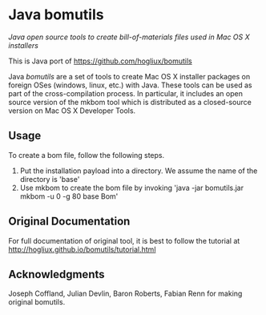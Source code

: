 Java bomutils
========

*Java open source tools to create bill-of-materials files used in Mac OS X installers*

This is Java port of https://github.com/hogliux/bomutils

Java *bomutils* are a set of tools to create Mac OS X installer packages on foreign OSes (windows, linux, etc.) with Java. 
These tools can be used as part of the cross-compilation process. In particular, it includes an open source version of the mkbom tool which is distributed as a closed-source version on Mac OS X Developer Tools.

Usage
-----
To create a bom file, follow the following steps.

1. Put the installation payload into a directory. We assume the name of the directory is 'base'
2. Use mkbom to create the bom file by invoking 'java -jar bomutils.jar mkbom -u 0 -g 80 base Bom'

Original Documentation
-------------
For full documentation of original tool, it is best to follow the tutorial at http://hogliux.github.io/bomutils/tutorial.html

Acknowledgments
----------------
Joseph Coffland, Julian Devlin, Baron Roberts, Fabian Renn for making original bomutils.
